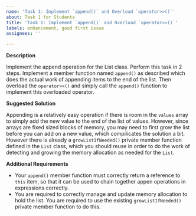 ```yaml
---
name: 'Task 1: Implement `append()` and Overload `operator>>()`'
about: Task 1 for Students
title: 'Task 1: Implement `append()` and Overload `operator>>()`'
labels: enhancement, good first issue
assignees: ''

---
```


**Description**

Implement the append operation for the List class.  Perform this task in 2 steps.  Implement a member function named `append()` as described which does the actual work of appending items to the end of the list.  Then overload the `operator>>()` and simply call the `append()` function to implement this overloaded operator.


**Suggested Solution**

Appending is a relatively easy operation if there is room in the `values` array to simply add the new value to the end of the list of values.  However, since arrays are fixed sized blocks of memory, you may need to first grow the list before you can add on a new value, which compilicates the solution a bit.  However there is already a `growListIfNeeded()` private member function defined in the `List` class, which you should reuse in order to do the work of detecting and growing the memory allocation as needed for the `List`.


**Additional Requirements**

- Your `append()` member function must correctly return a reference to `this` item, so that it can be used to chain together appen operations in expressions correctly.
- You are required to correctly manage and update memory allocation to hold the list.  You are required to use the existing `growListIfNeeded()` private member function to do this.
